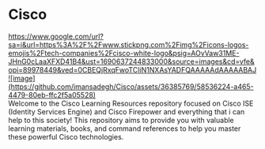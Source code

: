 # Cisco
https://www.google.com/url?sa=i&url=https%3A%2F%2Fwww.stickpng.com%2Fimg%2Ficons-logos-emojis%2Ftech-companies%2Fcisco-white-logo&psig=AOvVaw31ME-JHnG0cLaaXFXD41B4&ust=1690637244833000&source=images&cd=vfe&opi=89978449&ved=0CBEQjRxqFwoTCIiN1NXAsYADFQAAAAAdAAAAABAJ![image](https://github.com/imansadegh/Cisco/assets/36385769/58536224-a465-4479-80eb-ffc2f5a05528)
<br>
Welcome to the Cisco Learning Resources repository focused on Cisco ISE (Identity Services Engine) and Cisco Firepower and everything that i can help to this society! This repository aims to provide you with valuable learning materials, books, and command references to help you master these powerful Cisco technologies.
